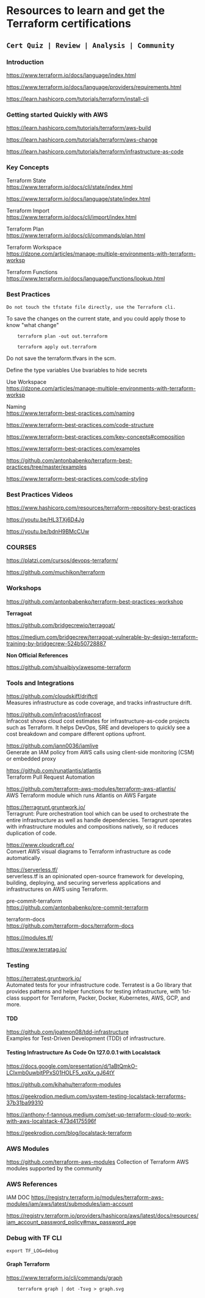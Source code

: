 # Resources to learn and get the Terraform certifications


## ` Cert Quiz | Review | Analysis | Community ` 

### Introduction

https://www.terraform.io/docs/language/index.html

https://www.terraform.io/docs/language/providers/requirements.html

https://learn.hashicorp.com/tutorials/terraform/install-cli


### Getting started Quickly with AWS

https://learn.hashicorp.com/tutorials/terraform/aws-build


https://learn.hashicorp.com/tutorials/terraform/aws-change


https://learn.hashicorp.com/tutorials/terraform/infrastructure-as-code




###  Key Concepts

Terraform State
<br>
https://www.terraform.io/docs/cli/state/index.html

https://www.terraform.io/docs/language/state/index.html


Terraform Import 
<br>
https://www.terraform.io/docs/cli/import/index.html


Terraform Plan
<br>
https://www.terraform.io/docs/cli/commands/plan.html


Terraform Workspace
<br>
https://dzone.com/articles/manage-multiple-environments-with-terraform-worksp


Terraform Functions
<br>
https://www.terraform.io/docs/language/functions/lookup.html


### Best Practices

```
Do not touch the tfstate file directly, use the Terraform cli.
```

To save the changes on the current state, and you could apply those to know "what change" 
``` 
    terraform plan -out out.terraform 

    terraform apply out.terraform

```
Do not save the terraform.tfvars in the scm.

Define the type variables
Use bvariables to hide secrets


Use Workspace
<br>
https://dzone.com/articles/manage-multiple-environments-with-terraform-worksp

Naming
<br>
https://www.terraform-best-practices.com/naming


https://www.terraform-best-practices.com/code-structure


https://www.terraform-best-practices.com/key-concepts#composition


https://www.terraform-best-practices.com/examples


https://github.com/antonbabenko/terraform-best-practices/tree/master/examples


https://www.terraform-best-practices.com/code-styling




### Best Practices Videos

https://www.hashicorp.com/resources/terraform-repository-best-practices


https://youtu.be/HL3TXj6D4Jg


https://youtu.be/bdnH9BMcCUw



### COURSES

https://platzi.com/cursos/devops-terraform/

https://github.com/muchikon/terraform


### Workshops

https://github.com/antonbabenko/terraform-best-practices-workshop



**Terragoat**

https://github.com/bridgecrewio/terragoat/

https://medium.com/bridgecrew/terragoat-vulnerable-by-design-terraform-training-by-bridgecrew-524b50728887




**Non Official References**

https://github.com/shuaibiyy/awesome-terraform



### Tools and Integrations

https://github.com/cloudskiff/driftctl
<br>
Measures infrastructure as code coverage, and tracks infrastructure drift.

https://github.com/infracost/infracost
<br>
Infracost shows cloud cost estimates for infrastructure-as-code projects such as Terraform. It helps DevOps, SRE and developers to quickly see a cost breakdown and compare different options upfront.

https://github.com/iann0036/iamlive
<br>
Generate an IAM policy from AWS calls using client-side monitoring (CSM) or embedded proxy

https://github.com/runatlantis/atlantis
<br>
Terraform Pull Request Automation

https://github.com/terraform-aws-modules/terraform-aws-atlantis/
<br>
AWS Terraform module which runs Atlantis on AWS Fargate


https://terragrunt.gruntwork.io/
<br>
Terragrunt:  Pure orchestration tool which can be used to orchestrate the entire infrastructure as well as handle dependencies. Terragrunt operates with infrastructure modules and compositions natively, so it reduces duplication of code.


https://www.cloudcraft.co/
<br>
Convert AWS visual diagrams to Terraform infrastructure as code automatically.


https://serverless.tf/
<br>
serverless.tf is an opinionated open-source framework for developing, building, deploying, and securing serverless applications and infrastructures on AWS using Terraform.


pre-commit-terraform
<br>
https://github.com/antonbabenko/pre-commit-terraform


terraform-docs
<br>
https://github.com/terraform-docs/terraform-docs



https://modules.tf/



https://www.terratag.io/



### Testing

https://terratest.gruntwork.io/
<br>
Automated tests for your infrastructure code.
Terratest is a Go library that provides patterns and helper
functions for testing infrastructure, 
with 1st-class support for Terraform, 
Packer, Docker, Kubernetes, AWS, GCP, and more.


#### TDD
https://github.com/joatmon08/tdd-infrastructure
<br>
Examples for Test-Driven Development (TDD) of infrastructure.


#### Testing Infrastructure As Code On 127.0.0.1 with Localstack
https://docs.google.com/presentation/d/1aBtQmkO-LCIxmb0uwbjtPPxS01HOLF5_xqXx_gJ64tY
<br>

https://github.com/kihahu/terraform-modules

https://geekrodion.medium.com/system-testing-localstack-terraforms-37b31ba99310

https://anthony-f-tannous.medium.com/set-up-terraform-cloud-to-work-with-aws-localstack-473d4175596f

https://geekrodion.com/blog/localstack-terraform


### AWS Modules

https://github.com/terraform-aws-modules
Collection of Terraform AWS modules supported by the community



### AWS References


IAM DOC
https://registry.terraform.io/modules/terraform-aws-modules/iam/aws/latest/submodules/iam-account


https://registry.terraform.io/providers/hashicorp/aws/latest/docs/resources/iam_account_password_policy#max_password_age


### Debug with TF CLI
``` export TF_LOG=debug  ```

#### Graph Terraform
https://www.terraform.io/cli/commands/graph

``` 
    terraform graph | dot -Tsvg > graph.svg
```
